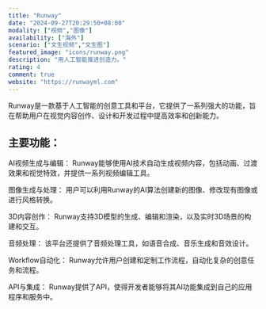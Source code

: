 ```yaml
---
title: "Runway"
date: "2024-09-27T20:29:50+08:00"
modality: ["视频","图像"]
availability: ["海外"]
scenario: ["文生视频","文生图"]
featured_image: "icons/runway.png"
description: "用人工智能推进创造力。"
rating: 4
comment: true
website: "https://runwayml.com"
---
```


Runway是一款基于人工智能的创意工具和平台，它提供了一系列强大的功能，旨在帮助用户在视觉内容创作、设计和开发过程中提高效率和创新能力。

## 主要功能：

AI视频生成与编辑： Runway能够使用AI技术自动生成视频内容，包括动画、过渡效果和视觉特效，并提供一系列视频编辑工具。

图像生成与处理： 用户可以利用Runway的AI算法创建新的图像、修改现有图像或进行风格转换。

3D内容创作： Runway支持3D模型的生成、编辑和渲染，以及实时3D场景的构建和交互。

音频处理： 该平台还提供了音频处理工具，如语音合成、音乐生成和音效设计。

Workflow自动化： Runway允许用户创建和定制工作流程，自动化复杂的创意任务和流程。

API与集成： Runway提供了API，使得开发者能够将其AI功能集成到自己的应用程序和服务中。